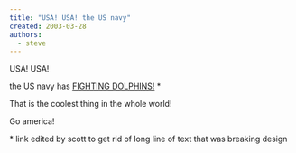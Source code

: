 ```yaml
---
title: "USA! USA! the US navy"
created: 2003-03-28
authors: 
  - steve
---
```


USA! USA!  
  
the US navy has [FIGHTING DOLPHINS!](http://i.cnn.net/cnn/interactive/world/0303/gallery.iraq.war.0328/warfare.03.ap.jpg) \*  
  
That is the coolest thing in the whole world!  
  
Go america!  
  
\* link edited by scott to get rid of long line of text that was breaking design
